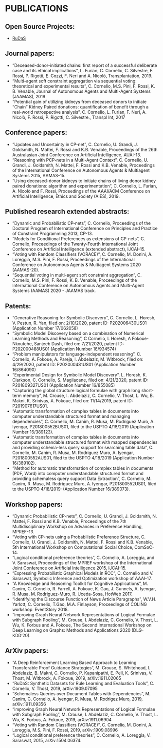 # PUBLICATIONS

## Open Source Projects:
* [RuDaS](https://github.com/IBM/RuDaS)

## Journal papers:
* “Deceased-donor-initiated chains: first report of a successful deliberate case and its ethical implications”, L. Furian, C. Cornelio, C. Silvestre, F. Rossi, P. Rigotti, E. Cozzi, F. Neri and A. Nicolò, Transplantation, 2019.
*  “Multi-agent soft constraint aggregation via sequential voting: theoretical and experimental results”, C. Cornelio, M.S. Pini, F. Rossi, K. B. Venable, Journal of Autonomous Agents and Multi-Agent Systems (JAAMAS), 2019
* “Potential gain of utilizing kidneys from deceased donors to initiate “Chain” Kidney Paired donations: quantification of benefit through a real-world retrospective analysis”, C. Cornelio, L. Furian, F. Neri, A. Nicolò, F. Rossi, P. Rigotti, C. Silvestre., Transpl Int, 2017

## Conference papers:
* “Updates and Uncertainty in CP-net”, C. Cornelio, U. Grandi, J. Goldsmith, N. Mattei, F. Rossi and K.B. Venable, Proceedings of the 26th Australasian Joint Conference on Artificial Intelligence, AUAI-13. 
* “Reasoning with PCP-nets in a Multi-Agent Context”, C. Cornelio, U. Grandi, J. Goldsmith, N. Mattei, F. Rossi and K.B. Venable, Proceedings of the International Conference on Autonomous Agents & Multiagent Systems 2015, AAMAS-15.
*  “Using deceased-donor kidneys to initiate chains of living donor kidney paired donations: algorithm and experimentation”, C. Cornelio, L. Furian, A. Nicolò and F. Rossi, Proceedings of the AAAI/ACM Conference on Artificial Intelligence, Ethics and Society (AIES), 2019.

## Published research extended abstracts:
* “Dynamic and Probabilistic CP-nets”, C. Cornelio, Proceedings of the Doctoral Program of International Conference on Principles and Practice of Constraint Programming 2013, CP-13. 
* “Models for Conditional Preferences as extensions of CP-nets”, C. Cornelio, Proceedings of the Twenty-Fourth International Joint Conference on Artificial Intelligence (extended abstract), IJCAI-15. 
* “Voting with Random Classifiers (VORACE)”, C. Cornelio, M. Donini, A. Loreggia, M.S. Pini, F. Rossi, Proceedings of the International Conference on Autonomous Agents & Multiagent Systems 2020 (AAMAS-20).
* “Sequential voting in multi-agent soft constraint aggregation”, C. Cornelio, M.S. Pini, F. Rossi, K. B. Venable, Proceedings of the International Conference on Autonomous Agents and Multi-Agent Systems (AAMAS) 2020 - JAAMAS track.

## Patents:
* “Generative Reasoning for Symbolic Discovery”, C. Cornelio, L. Horesh, V. Pestun, R. Yan, filed on: 2/10/2020, patent ID: P202006430US01 (Application Number 17/062058)
* “Symbolic Model Discovery based on a combination of Numerical Learning Methods and Reasoning”, C Cornelio, L Horesh, A Fokoue-Nkoutche, Sanjeeb Dash, filed on: 7/21/2020, patent ID: P202000488US01 (Application Number 16/934574)
*  “Problem manipulators for language-independent reasoning”. C. Cornelio, A. Fokoue, A. Pareja, I. Abdelaziz, M. Witbrock, filed on: 4/29/2020, patent ID: P202000481US01 (Application Number 16/864090)
* “Experimental Design for Symbolic Model Discovery”. L. Horesh, K. Clarkson, C. Cornelio, S. Magliacane, filed on: 4/21/2020, patent ID: P201809327US01 (Application Number 16/855085)
* “Capturing the global structure logical formulae with graph long short-term memory”, M. Crouse, I. Abdelaziz, C. Cornelio, V. Thost, L. Wu,  B. Makni, K. Srinivas, A. Fokoue, filed on: 11/14/2019, patent ID: P201907617US01.
* “Automatic transformation of complex tables in documents into computer understandable structured format and managing dependencies”, C. Cornelio, M. Canim, R. Musa, M. Rodriguez Muro, A. Iyengar, P201800552BUS01, filed to the USPTO 4/18/2019 (Application Number 16/389123).
* “Automatic transformation of complex tables in documents into computer understandable structured format with mapped dependencies and providing schema-less query support for searching table data”, C. Cornelio, M. Canim, R. Musa, M. Rodriguez Muro, A. Iyengar, P201800552AUS01, filed to the USPTO 4/18/2019 (Application Number 16/389102).
*  “Method for automatic transformation of complex tables in documents (PDF, Word) into computer understandable structured format and providing schemaless query support Data Extraction”, C. Cornelio, M. Canim, R. Musa, M. Rodriguez Muro, A. Iyengar, P201800552US01, filed to the USPTO 4/18/2019: (Application Number 16/389073).

## Workshop papers:
* “Dynamic Probabilistic CP-nets”, C. Cornelio, U. Grandi, J. Goldsmith, N. Mattei, F. Rossi and K.B. Venable, Proceedings of the 7th Multidisciplinary Workshop on Advances in Preference Handling, MPREF-13.
* “Voting with CP-nets using a Probabilistic Preference Structure, C. Cornelio, U. Grandi, J. Goldsmith, N. Mattei, F. Rossi and K.B. Venable, 5th International Workshop on Computational Social Choice, ComSoC-14.
* “Logical conditional preference theories”, C. Cornelio, A. Loreggia, and V. Saraswat, Proceedings of the MPREF workshop of the International Joint Conference on Artificial Intelligence 2015, IJCAI-15.
* “Expressing Probabilistic Graphical Models in RCC”, C. Cornelio and V. Saraswat, Symbolic Inference and Optimization workshop of AAAI-17.
* “A Knowledge and Reasoning Toolkit for Cognitive Applications”, M. Canim, C. Cornelio, R. Farrell, A. Fokoue, K. Gao, J. Gunnels, A. Iyengar, R. Musa, M. Rodriguez-Muro, R. Uceda-Sosa, HotWeb 2017.
* “Identifying the Discourse Function of News Article Paragraphs”, W.V.H. Yarlott, C. Cornelio, T.Gao, M.A. Finlayson, Proceedings of COLING workshop: EventStory 2018.
* “Improving Graph Neural Network Representations of Logical Formulae with Subgraph Pooling”, M. Crouse, I. Abdelaziz, C. Cornelio, V. Thost, L. Wu, K. Forbus and A. Fokoue, The Second International Workshop on Deep Learning on Graphs: Methods and Applications 2020 (DLG-KDD’20).


## ArXiv papers:
* “A Deep Reinforcement Learning Based Approach to Learning Transferable Proof Guidance Strategies”, M. Crouse, S. Whitehead, I. Abdelaziz, B. Makni, C. Cornelio, P. Kapanipathi, E. Pell, K. Srinivas, V. Thost, M. Witbrock, A. Fokoue, 2019, arXiv:1911.02065
* “RuDaS: Synthetic Datasets for Rule Learning and Evaluation Tools”, C. Cornelio, V. Thost, 2019, arXiv:1909.07095
* “Schemaless Queries over Document Tables with Dependencies”, M. Canim, C. Cornelio, A. Iyengar, R. Musa, M. Rodrigez Muro, 2019, arXiv:1911.09356
* “Improving Graph Neural Network Representations of Logical Formulae with Subgraph Pooling”, M. Crouse, I. Abdelaziz, C. Cornelio, V. Thost, L. Wu, K. Forbus, A. Fokoue, 2019, arXiv:1911.06904
* “Voting with Random Classifiers (VORACE)”, C. Cornelio, M. Donini, A. Loreggia, M.S. Pini, F. Rossi, 2019, arXiv:1909.08996
* “Logical conditional preference theories”, C. Cornelio, A. Loreggia, V. Saraswat, 2015, arXiv:1504.06374.
